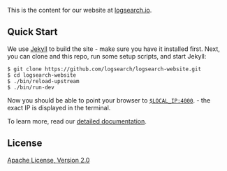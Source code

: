 This is the content for our website at [logsearch.io](http://www.logsearch.io/).


## Quick Start

We use [Jekyll](http://jekyllrb.com/) to build the site - make sure you have it installed first. Next, you can clone and
this repo, run some setup scripts, and start Jekyll:

    $ git clone https://github.com/logsearch/logsearch-website.git
    $ cd logsearch-website
    $ ./bin/reload-upstream
    $ ./bin/run-dev

Now you should be able to point your browser to [`$LOCAL_IP:4000`](http://$LOCAL_IP:4000/). - the exact IP is displayed in the terminal.

To learn more, read our [detailed documentation](./docs/website/).


## License

[Apache License, Version 2.0](./LICENSE)

